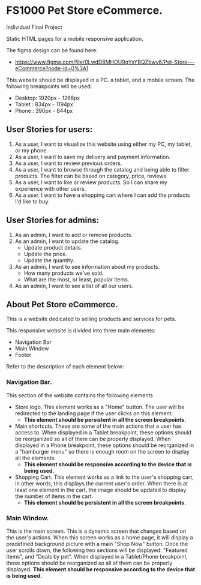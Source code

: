 # FS1000 Pet Store eCommerce.
Individual Final Project

Static HTML pages for a mobile responsive application.

The figma design can be found here:
- https://www.figma.com/file/0LwdD8MHOU9qYsYBQZbwv6/Pet-Store---eCommerce?node-id=0%3A1

This website should be displayed in a PC. a tablet, and a mobile screen.
The following breakpoints will be used:
- Desktop: 1920px - 1268px
- Tablet : 834px - 1194px
- Phone  : 390px - 844px

## User Stories for users:

1. As a user, I want to visualize this website using either my PC, my tablet, or my phone.
2. As a user, I want to save my delivery and payment information.
3. As a user, I want to review previous orders.
3. As a user, I want to browse through the catalog and being able to filter products.
   The filter can be based on category, price, reviews.
4. As a user, I want to like or review products. So I can share my experience with other users.
5. As a user, I want to have a shopping cart where I can add the products I'd like to buy.

## User Stories for admins:

1. As an admin, I want to add or remove products.
2. As an admin, I want to update the catalog.
    - Update product details.
    - Update the price.
    - Update the quantity.
3. As an admin, I want to see information about my products.
    - How many products we've sold.
    - What are the most, or least, popular items.
4. As an admin, I want to see a list of all our users.


## About Pet Store eCommerce.

This is a website dedicated to selling products and services for pets.

This responsive website is divided into three main elements:
- Navigation Bar
- Main Window
- Footer

Refer to the description of each element below:

### Navigation Bar.
This section of the website contains the following elements
- Store logo. This element works as a "Home" button. The user will be redirected to the landing page if the user clicks on this element.
  - **This element should be persistent in all the screen breakpoints.**
- Main shortcuts. These are some of the main actions that a user has access to. When displayed in a Tablet breakpoint, these options should be reorganized so all of them can be properly displayed. When displayed in a Phone breakpoint, these options should be reorganized in a "hamburger menu" so there is enough room on the screen to display all the elements.
  - **This element should be responsive according to the device that is being used.**
- Shopping Cart. This element works as a link to the user's shopping cart, in other words, this displays the current user's order. When there is at least one element in the cart, the image should be updated to display the number of items in the cart.
  - **This element should be persistent in all the screen breakpoints.**

### Main Window.
This is the main screen. This is a dynamic screen that changes based on the user's actions. When this screen works as a home page, it will display a predefined background picture with a main "Shop Now" button. Once the user scrolls down, the following two sections will be displayed: "Featured Items", and "Deals by pet". When displayed in a Tablet/Phone breakpoint, these options should be reorganized so all of them can be properly displayed.
**This element should be responsive according to the device that is being used.**